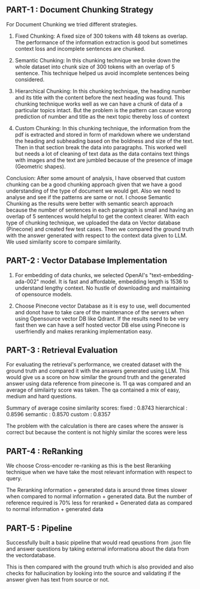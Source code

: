 ## PART-1 : Document Chunking Strategy
For Document Chunking we tried different strategies. 

1) Fixed Chunking: A fixed size of 300 tokens with 48 tokens as overlap. The performance of the information extraction is good but sometimes context loss and incomplete sentences are chunked.

2) Semantic Chunking: In this chunking technique we broke down the whole dataset into chunk size of 300 tokens with an overlap of 5 sentence. This technique helped us avoid incomplete sentences being considered.

3) Hierarchical Chunking: In this chunking technique, the heading number and its title with the content before the next heading was found. This chunking technique works well as we can have a chunk of data of a particular topics intact. But the problem is the pattern can cause wrong prediction of number and title as the next topic thereby loss of context

4) Custom Chunking: In this chunking technique, the information from the pdf is extracted and stored in form of markdown where we understand the heading and subheading based on the boldness and size of the text.
Then in that section break the data into paragraphs. This worked well but needs a lot of cleaning of text data as the data contains text things with images and the text are jumbled because of the presence of image (Geometric shapes).

Conclusion: After some amount of analysis, I have observed that custom chunking can be a good chunking approach given that we have a good understanding of the type of document we would get. Also we need to analyse and see if the patterns are same or not. 
I choose Semantic Chunking as the results were better with semantic search approach because the number of sentences in each paragraph is small and having an overlap of 5 sentences would helpful to get the context clearer.
With each type of chunking technique, we uploaded the data on Vector database (Pinecone) and created few test cases. Then we compared the ground truth with the answer generated with respect to the context data given to LLM. We used similarity score to compare similarity.  


## PART-2 : Vector Database Implementation

1) For embedding of data chunks, we selected OpenAI's "text-embedding-ada-002" model. It is fast and affordable, embedding length is 1536 to understand lengthy context. No hustle of downloading and maintaining of opensource models. 

2) Choose Pinecone vector Database as it is esy to use, well documented and donot have to take care of the maintenance of the servers when using Opensource vector DB like Qdrant. 
If the results need to be very fast then we can have a self hosted vector DB else using Pinecone is userfriendly and makes reranking implementation easy.

## PART-3 : Retrieval Evaluation
For evaluating the retrieval's performance, we created dataset with the ground truth and compared it with the answers generated using LLM. This would give us a score on how similar the ground truth and the generated answer using data reference from pinecone is.
11 qa was compared and an average of similairty score was taken.
The qa contained a mix of easy, medium and hard questions.

Summary of average cosine similarity scores:
fixed          : 0.8743
hierarchical   : 0.8596
semantic       : 0.8570
custom         : 0.8357


The problem with the calculation is there are cases where the answer is correct but because the content is not highly similar the scores were less


## PART-4 : ReRanking

We choose Cross-encoder re-ranking as this is the best Reranking technique when we have take the most relevant information with respect to query.

The Reranking information + generated data is around three times slower when compared to normal information + generated data. But the number of reference required is 70% less for reranked + Generated data as compared to normal information + generated data


## PART-5 : Pipeline

Successfully built a basic pipeline that would read qeustions from .json file and answer questions by taking external informationa about the data from the vectordatabase.

This is then compared with the ground truth which is also provided and also checks for hallucination by looking into the source and validating if the answer given has text from source or not.
